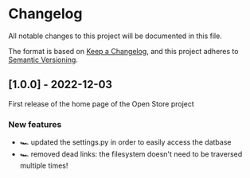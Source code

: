# Changelog

All notable changes to this project will be documented in this file.

The format is based on [Keep a Changelog](https://keepachangelog.com/en/1.0.0/),
and this project adheres to [Semantic Versioning](https://semver.org/spec/v2.0.0.html).

## [1.0.0] - 2022-12-03
First release of the home page of the Open Store project
### New features
- 🏎 updated the settings.py in order to easily access the datbase 
- 🏎 removed dead links: the filesystem doesn't need to be traversed multiple times!
